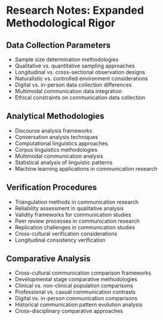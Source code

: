 # Research Notes: Expanded Methodological Rigor

## Data Collection Parameters
- Sample size determination methodologies
- Qualitative vs. quantitative sampling approaches
- Longitudinal vs. cross-sectional observation designs
- Naturalistic vs. controlled environment considerations
- Digital vs. in-person data collection differences
- Multimodal communication data integration
- Ethical constraints on communication data collection

## Analytical Methodologies
- Discourse analysis frameworks
- Conversation analysis techniques
- Computational linguistics approaches
- Corpus linguistics methodologies
- Multimodal communication analysis
- Statistical analysis of linguistic patterns
- Machine learning applications in communication research

## Verification Procedures
- Triangulation methods in communication research
- Reliability assessment in qualitative analysis
- Validity frameworks for communication studies
- Peer review processes in communication research
- Replication challenges in communication studies
- Cross-cultural verification considerations
- Longitudinal consistency verification

## Comparative Analysis
- Cross-cultural communication comparison frameworks
- Developmental stage comparative methodologies
- Clinical vs. non-clinical population comparisons
- Professional vs. casual communication contrasts
- Digital vs. in-person communication comparisons
- Historical communication pattern evolution analysis
- Cross-disciplinary comparative approaches

